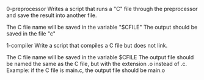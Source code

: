  0-preprocessor
Writes a script that runs a "C" file through the preprocessor and save the result into another file.

The C file name will be saved in the variable "$CFILE"
The output should be saved in the file "c"

1-compiler
Write a script that compiles a C file but does not link.

The C file name will be saved in the variable $CFILE
The output file should be named the same as the C file, but with the extension .o instead of .c.
Example: if the C file is main.c, the output file should be main.o

